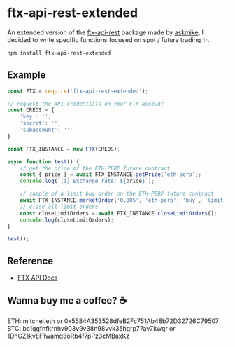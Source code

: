 # ftx-api-rest-extended
An extended version of the [ftx-api-rest](https://github.com/askmike/ftx-api-rest) package made by [askmike](https://github.com/askmike/ftx-api-rest), I decided to write specific functions focused on spot / future trading ✨.
```bash
npm install ftx-api-rest-extended
```
## Example
```js
const FTX = require('ftx-api-rest-extended');

// request the API credentials on your FTX account
const CREDS = {
    'key': '',
    'secret': '',
    'subaccount': ''
}

const FTX_INSTANCE = new FTX(CREDS);

async function test() {
    // get the price of the ETH-PERP future contract
    const { price } = await FTX_INSTANCE.getPrice('eth-perp');
    console.log(`[i] Exchange rate: ${price}`);

    // sample of a limit buy order on the ETH-PERP future contract
    await FTX_INSTANCE.marketOrder('0.005', 'eth-perp', 'buy', 'limit', 3000);
    // close all limit orders
    const closeLimitOrders = await FTX_INSTANCE.closeLimitOrders();
    console.log(closeLimitOrders);
}

test();
```
## Reference
- [FTX API Docs](https://docs.ftx.com/?javascript#rest-api)

## Wanna buy me a coffee? ☕
ETH: mitchel.eth or 0x5584A353528dfeB2Fc751Ab48b72D32726C79507   
BTC: bc1qqfnfkrnhv903v9v38n98vvk35hgrp77ay7kwqr or 1DhGZ1kvEF1wamq3oRb4f7pPz3cMBaxKz
